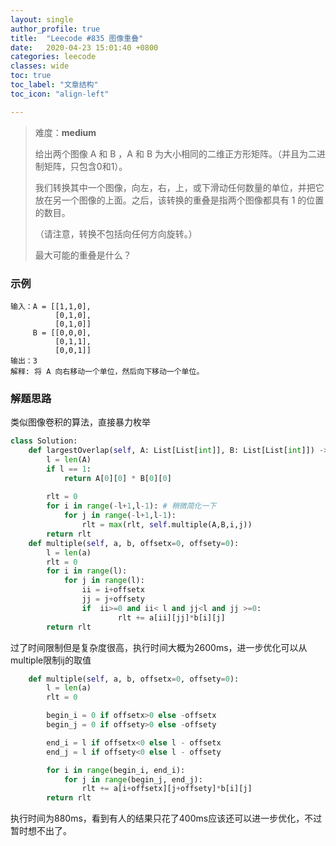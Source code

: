 ```yaml
---
layout: single
author_profile: true
title:  "Leecode #835 图像重叠"
date:   2020-04-23 15:01:40 +0800
categories: leecode
classes: wide
toc: true
toc_label: "文章结构"
toc_icon: "align-left"

---
```


> 难度：**medium**
>
> 给出两个图像 A 和 B ，A 和 B 为大小相同的二维正方形矩阵。（并且为二进制矩阵，只包含0和1）。
>
> 我们转换其中一个图像，向左，右，上，或下滑动任何数量的单位，并把它放在另一个图像的上面。之后，该转换的重叠是指两个图像都具有 1 的位置的数目。
>
> （请注意，转换不包括向任何方向旋转。）
>
> 最大可能的重叠是什么？

### 示例

```
输入：A = [[1,1,0],
          [0,1,0],
          [0,1,0]]
     B = [[0,0,0],
          [0,1,1],
          [0,0,1]]
输出：3
解释: 将 A 向右移动一个单位，然后向下移动一个单位。
```

### 解题思路

类似图像卷积的算法，直接暴力枚举

```python
class Solution:
    def largestOverlap(self, A: List[List[int]], B: List[List[int]]) -> int:
        l = len(A)
        if l == 1:
            return A[0][0] * B[0][0]
            
        rlt = 0
        for i in range(-l+1,l-1): # 稍微简化一下
            for j in range(-l+1,l-1):
                rlt = max(rlt, self.multiple(A,B,i,j))
        return rlt
    def multiple(self, a, b, offsetx=0, offsety=0):
        l = len(a)
        rlt = 0
        for i in range(l):
            for j in range(l):
                ii = i+offsetx
                jj = j+offsety
                if  ii>=0 and ii< l and jj<l and jj >=0:
                        rlt += a[ii][jj]*b[i][j]
        return rlt
```



过了时间限制但是复杂度很高，执行时间大概为2600ms，进一步优化可以从multiple限制ij的取值

```python
    def multiple(self, a, b, offsetx=0, offsety=0):
        l = len(a)
        rlt = 0

        begin_i = 0 if offsetx>0 else -offsetx
        begin_j = 0 if offsety>0 else -offsety

        end_i = l if offsetx<0 else l - offsetx
        end_j = l if offsety<0 else l - offsety

        for i in range(begin_i, end_i):
            for j in range(begin_j, end_j):
                rlt += a[i+offsetx][j+offsety]*b[i][j]
        return rlt
```

执行时间为880ms，看到有人的结果只花了400ms应该还可以进一步优化，不过暂时想不出了。

